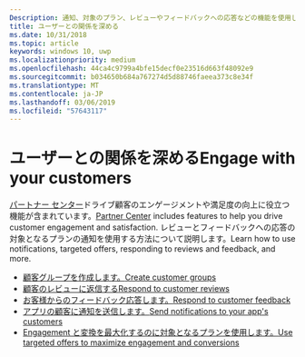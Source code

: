 ```yaml
---
Description: 通知、対象のプラン、レビューやフィードバックへの応答などの機能を使用して、ユーザーとの関係を深め、顧客満足度を高めることができます。
title: ユーザーとの関係を深める
ms.date: 10/31/2018
ms.topic: article
keywords: windows 10, uwp
ms.localizationpriority: medium
ms.openlocfilehash: 44ca4c9799a4bfe15decf0e23516d663f48092e9
ms.sourcegitcommit: b034650b684a767274d5d88746faeea373c8e34f
ms.translationtype: MT
ms.contentlocale: ja-JP
ms.lasthandoff: 03/06/2019
ms.locfileid: "57643117"
---
```

# <a name="engage-with-your-customers"></a><span data-ttu-id="98230-104">ユーザーとの関係を深める</span><span class="sxs-lookup"><span data-stu-id="98230-104">Engage with your customers</span></span>

<span data-ttu-id="98230-105">[パートナー センター](https://partner.microsoft.com/dashboard)ドライブ顧客のエンゲージメントや満足度の向上に役立つ機能が含まれています。</span><span class="sxs-lookup"><span data-stu-id="98230-105">[Partner Center](https://partner.microsoft.com/dashboard) includes features to help you drive customer engagement and satisfaction.</span></span> <span data-ttu-id="98230-106">レビューとフィードバックへの応答の対象となるプランの通知を使用する方法について説明します。</span><span class="sxs-lookup"><span data-stu-id="98230-106">Learn how to use notifications, targeted offers, responding to reviews and feedback, and more.</span></span>

-   [<span data-ttu-id="98230-107">顧客グループを作成します。</span><span class="sxs-lookup"><span data-stu-id="98230-107">Create customer groups</span></span>](create-customer-groups.md)
-   [<span data-ttu-id="98230-108">顧客のレビューに返信する</span><span class="sxs-lookup"><span data-stu-id="98230-108">Respond to customer reviews</span></span>](respond-to-customer-reviews.md)
-   [<span data-ttu-id="98230-109">お客様からのフィードバック応答します。</span><span class="sxs-lookup"><span data-stu-id="98230-109">Respond to customer feedback</span></span>](respond-to-customer-feedback.md)
-   [<span data-ttu-id="98230-110">アプリの顧客に通知を送信します。</span><span class="sxs-lookup"><span data-stu-id="98230-110">Send notifications to your app's customers</span></span>](send-push-notifications-to-your-apps-customers.md)
-   [<span data-ttu-id="98230-111">Engagement と変換を最大化するのに対象となるプランを使用します。</span><span class="sxs-lookup"><span data-stu-id="98230-111">Use targeted offers to maximize engagement and conversions</span></span>](use-targeted-offers-to-maximize-engagement-and-conversions.md)

 
